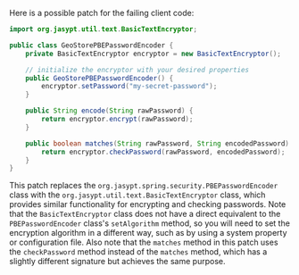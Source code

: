 Here is a possible patch for the failing client code:
```java
import org.jasypt.util.text.BasicTextEncryptor;

public class GeoStorePBEPasswordEncoder {
    private BasicTextEncryptor encryptor = new BasicTextEncryptor();

    // initialize the encryptor with your desired properties
    public GeoStorePBEPasswordEncoder() {
        encryptor.setPassword("my-secret-password");
    }

    public String encode(String rawPassword) {
        return encryptor.encrypt(rawPassword);
    }

    public boolean matches(String rawPassword, String encodedPassword) {
        return encryptor.checkPassword(rawPassword, encodedPassword);
    }
}
```
This patch replaces the `org.jasypt.spring.security.PBEPasswordEncoder` class with the `org.jasypt.util.text.BasicTextEncryptor` class, which provides similar functionality for encrypting and checking passwords. Note that the `BasicTextEncryptor` class does not have a direct equivalent to the `PBEPasswordEncoder` class's `setAlgorithm` method, so you will need to set the encryption algorithm in a different way, such as by using a system property or configuration file. Also note that the `matches` method in this patch uses the `checkPassword` method instead of the `matches` method, which has a slightly different signature but achieves the same purpose.